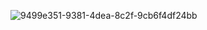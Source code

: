 ![9499e351-9381-4dea-8c2f-9cb6f4df24bb](https://github.com/user-attachments/assets/985ee374-7185-4301-b41d-2748f87b2f3f)
